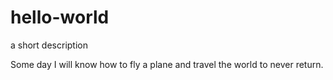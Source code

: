 # hello-world
a short description 

Some day I will know how to fly a plane and travel the world to never return. 
